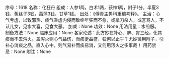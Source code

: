 序号：1618
名称：化狂丹
组成：人参1两，白术1两，茯神1两，附子1分，半夏3钱，菟丝子3钱，菖蒲3钱，甘草1钱。
出处：《傅青主男科重编考释》。
主治：心气亏虚，以致邪热、痰气乘虚内侵而致终年狂而不愈，或拿刀杀人，或詈骂人，不认儿女，见水大喜，见食大恶。
加减：None
功效：None
用法用量：水煎服。
制备方法：None
临床应用：None
各家论述：此方妙在补心、脾、胃三经，化其痰而不去泻火。盖泻火则心气益伤，而痰涎益盛，狂何以止乎？尤妙微用附子，引补心消痰之品，直入心中，则气易补而痰易消，又何用泻火之多事哉！
用药禁忌：None
附注：None
